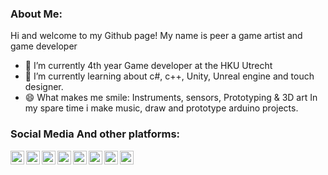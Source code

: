 ### About Me: 
Hi and welcome to my Github page!
My name is peer a game artist and game developer

- 🔭 I’m currently 4th year Game developer at the HKU Utrecht
- 🌱 I’m currently learning about c#, c++, Unity, Unreal engine and touch designer. 
- 😄 What makes me smile: Instruments, sensors, Prototyping & 3D art
In my spare time i make music, draw and prototype arduino projects. 

### Social Media And other platforms:
[<img align="left" alt="PeerLomans" width="22px" src="https://upload.wikimedia.org/wikipedia/commons/3/31/Blogger.svg" />][website]
[<img align="left" alt="PeerLomans | YouTube" width="22px" src="https://upload.wikimedia.org/wikipedia/commons/f/fc/YouTube_play_button_square_%282013-2017%29.svg" />][youtube]
[<img align="left" alt="PeerLomans | Twitter" width="22px" src="https://upload.wikimedia.org/wikipedia/commons/c/ce/X_logo_2023.svg" />][twitter]
[<img align="left" alt="PeerLomans | LinkedIn" width="22px" src="https://upload.wikimedia.org/wikipedia/commons/e/e9/Linkedin_icon.svg" />][linkedin]
[<img align="left" alt="PeerLomans | Instagram" width="22px" src="https://upload.wikimedia.org/wikipedia/commons/e/e7/Instagram_logo_2016.svg" />][instagram]
[<img align="left" alt="PeerLomans | Behance" width="22px" src="https://cdn.worldvectorlogo.com/logos/behance-1.svg" />][Behance]

[<img align="left" alt="PeerLomans | Soundcloud" width="22px" src="https://upload.wikimedia.org/wikipedia/commons/0/06/Cib-soundcloud_%28CoreUI_Icons_v1.0.0%29.svg" />][Soundcloud]
[<img align="left" alt="PeerLomans | Itchio" width="22px" src="https://static.itch.io/images/itchio-textless-black.svg" />][Itchio]


[website]: https://peerlomans.weebly.com/
[twitter]: https://twitter.com/PeerLomans/
[youtube]: https://www.youtube.com/channel/UCfxUVdVpsSGFSJkeXcnGSxg/
[instagram]: https://www.instagram.com/justreallypear/
[linkedin]: https://www.linkedin.com/in/peer-lomans-92953a205/
[Soundcloud]: https://soundcloud.com/peer-lomans/
[Behance]: https://www.behance.net/PeerLomans/
[Itchio]: https://appelkoeken.itch.io/

<!--
**peeriscool/peeriscool** is a ✨ _special_ ✨ repository because its `README.md` (this file) appears on your GitHub profile.

Here are some ideas to get you started:

- 🔭 I’m currently working on...
- 🌱 I’m currently learning ...
- 👯 I’m looking to collaborate on ...
- 🤔 I’m looking for help with ...
- 💬 Ask me about ...
- 📫 How to reach me: ...
- 😄 Pronouns: ...
- ⚡ Fun fact: ...
-->
